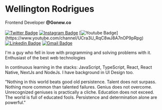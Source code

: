 # Wellington Rodrigues
 Frontend Developer <strong>@Gonew.co</strong>
 <br/>
 <br/>
[![Twitter Badge](https://img.shields.io/badge/-@tonrodriguesbr-1a8cd8?style=flat-square&labelColor=1a8cd8&logo=twitter&logoColor=white&link=https://twitter.com/tonrodriguesbr)](https://twitter.com/tonrodriguesbr) 
[![Instagram Badge](https://img.shields.io/badge/-@wellingtonrodriguesbr-1a8cd8?style=flat-square&logo=Instagram&logoColor=white&link=https://www.instagram.com/wellingtonrodriguesbr/)](https://www.instagram.com/wellingtonrodriguesbr/) 
[![Youtube Badge](https://img.shields.io/badge/-@wellingtonrodriguesbr-1a8cd8?style=flat-square&logo=Youtube&logoColor=white&link=(https://www.youtube.com/channel/UCra3U_RqC8wJ8A7nOP9pRpg))](https://www.youtube.com/channel/UCra3U_RqC8wJ8A7nOP9pRpg)
[![Linkedin Badge](https://img.shields.io/badge/-wellingtonrodriguesbr-1a8cd8?style=flat-square&logo=Linkedin&logoColor=white&link=https://www.linkedin.com/in/wellingtonrodriguesbr/)](https://www.linkedin.com/in/wellingtonrodriguesbr/)
[![Gmail Badge](https://img.shields.io/badge/-tonrodriguesbr@gmail.com-1a8cd8?style=flat-square&logo=Gmail&logoColor=white&link=mailto:tonrodriguesbr@gmail.com)](mailto:tonrodriguesbr@gmail.com)
<br/>
 

I'm a guy who fell in love with programming and solving problems with it.
</br>
Enthusiast of the best web technologies

In continuous learning in the stacks: JavaScript, TypeScript, React, React Native, NextJs and NodeJs.
I have background in UI Design too.

"Nothing in this world beats good old persistence. Talent does not surpass. Nothing more common than talented failures. Genius does not overcome. Unrecognized geniuses is practically a cliche. Education does not exceed. The world is full of educated fools. Persistence and determination alone are powerful."
